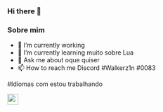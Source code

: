 ### Hi there 👋

<!--
**Walkerz1n/Walkerz1n** is a ✨ _special_ ✨ repository because its `README.md` (this file) appears on your GitHub profile.
-->

### Sobre mim

- 🔭 I’m currently working 
- 🌱 I’m currently learning  muito sobre Lua
- 💬 Ask me about  oque quiser
- 📫 How to reach me Discord #Walkerz1n #0083

#Idiomas com estou trabalhando

<img src = "https://upload.wikimedia.org/wikipedia/commons/c/cf/Lua-Logo.svg" width = "25vw"  height = "25vh" >
